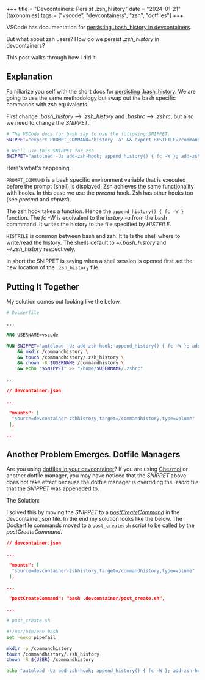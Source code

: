 +++
title = "Devcontainers: Persist .zsh_history"
date = "2024-01-21"
[taxonomies]
  tags = ["vscode", "devcontainers", "zsh", "dotfiles"]
+++

VSCode has documentation for [persisting .bash_history in devcontainers](https://code.visualstudio.com/remote/advancedcontainers/persist-bash-history).

But what about zsh users? How do we persist _.zsh\_history_ in devcontainers?

This post walks through how I did it.

## Explanation

Familiarize yourself with the short docs for [persisting .bash_history](https://code.visualstudio.com/remote/advancedcontainers/persist-bash-history). We are going to use the same methodology but swap out the bash specific commands with zsh equivalents.

First change _.bash\_history_ --> _.zsh\_history_ and _.bashrc_ --> _.zshrc_, but also we need to change the _SNIPPET_.

```bash
# The VSCode docs for bash say to use the following SNIPPET.
SNIPPET="export PROMPT_COMMAND='history -a' && export HISTFILE=/commandhistory/.bash_history"

# We'll use this SNIPPET for zsh
SNIPPET="autoload -Uz add-zsh-hook; append_history() { fc -W }; add-zsh-hook precmd append_history; export HISTFILE=/commandhistory/.zsh_history"
```

Here's what's happening.

`PROMPT_COMMAND` is a bash specific environment variable that is executed before the prompt (shell) is displayed. Zsh achieves the same functionality with hooks. In this case we use the _precmd_ hook. Zsh has other hooks too (see _precmd_ and _chpwd_).

The zsh hook takes a function. Hence the `append_history() { fc -W }` function. The _fc -W_ is equivalent to the _history -a_ from the bash commmand. It writes the history to the file specified by _HISTFILE_.

`HISTFILE` is common between bash and zsh. It tells the shell where to write/read the history. The shells default to _~/.bash\_history_ and _~/.zsh\_history_ respectively.

In short the SNIPPET is saying when a shell session is opened first set the new location of the `.zsh_history` file.

## Putting It Together

My solution comes out looking like the below.

```Dockerfile
# Dockerfile

...

ARG USERNAME=vscode

RUN SNIPPET="autoload -Uz add-zsh-hook; append_history() { fc -W }; add-zsh-hook precmd append_history; export HISTFILE=/commandhistory/.zsh_history" \
    && mkdir /commandhistory \
    && touch /commandhistory/.zsh_history \
    && chown -R $USERNAME /commandhistory \
    && echo "$SNIPPET" >> "/home/$USERNAME/.zshrc"

...

```

```json
// devcontainer.json

...

 "mounts": [
  "source=devcontainer-zshhistory,target=/commandhistory,type=volume"
 ],

...

```

## Another Problem Emerges. Dotfile Managers

Are you using [dotfiles in your devcontainer](https://code.visualstudio.com/docs/devcontainers/containers#_personalizing-with-dotfile-repositories)? If you are using [Chezmoi](./easy-dotfiles-with-chezmoi.md) or another dotfile manager, you may have noticed that the _SNIPPET_ above does not take effect because the dotfile manager is overriding the _.zshrc_ file that the _SNIPPET_ was appeneded to.

The Solution:

I solved this by moving the _SNIPPET_ to a [_postCreateCommand_](https://containers.dev/implementors/json_reference/) in the devcontainer.json file.  In the end my solution looks like the below. The Dockerfile commands moved to a `post_create.sh` script to be called by the _postCreateCommand_.

```json
// devcontainer.json

...

 "mounts": [
  "source=devcontainer-zshhistory,target=/commandhistory,type=volume"
 ],

...

 "postCreateCommand": "bash .devcontainer/post_create.sh",

...

```

```bash
# post_create.sh

#!/usr/bin/env bash
set -euxo pipefail

mkdir -p /commandhistory
touch /commandhistory/.zsh_history
chown -R ${USER} /commandhistory

echo "autoload -Uz add-zsh-hook; append_history() { fc -W }; add-zsh-hook precmd append_history; export HISTFILE=/commandhistory/.zsh_history" >> /home/${USER}/.zshrc
```
